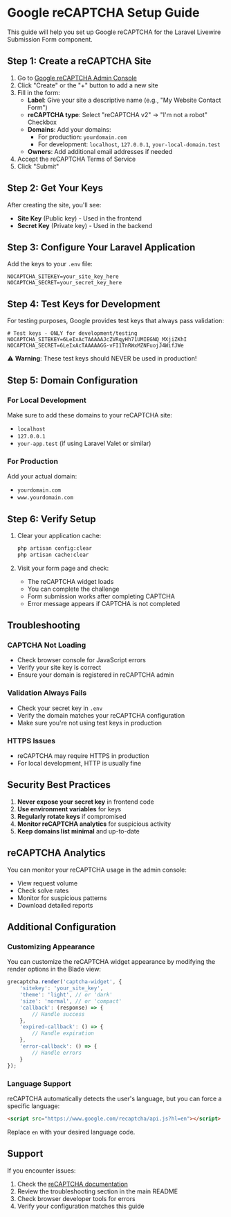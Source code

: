 # Google reCAPTCHA Setup Guide

This guide will help you set up Google reCAPTCHA for the Laravel Livewire Submission Form component.

## Step 1: Create a reCAPTCHA Site

1. Go to [Google reCAPTCHA Admin Console](https://www.google.com/recaptcha/admin)
2. Click "Create" or the "+" button to add a new site
3. Fill in the form:
   - **Label**: Give your site a descriptive name (e.g., "My Website Contact Form")
   - **reCAPTCHA type**: Select "reCAPTCHA v2" → "I'm not a robot" Checkbox
   - **Domains**: Add your domains:
     - For production: `yourdomain.com`
     - For development: `localhost`, `127.0.0.1`, `your-local-domain.test`
   - **Owners**: Add additional email addresses if needed
4. Accept the reCAPTCHA Terms of Service
5. Click "Submit"

## Step 2: Get Your Keys

After creating the site, you'll see:
- **Site Key** (Public key) - Used in the frontend
- **Secret Key** (Private key) - Used in the backend

## Step 3: Configure Your Laravel Application

Add the keys to your `.env` file:

```env
NOCAPTCHA_SITEKEY=your_site_key_here
NOCAPTCHA_SECRET=your_secret_key_here
```

## Step 4: Test Keys for Development

For testing purposes, Google provides test keys that always pass validation:

```env
# Test keys - ONLY for development/testing
NOCAPTCHA_SITEKEY=6LeIxAcTAAAAAJcZVRqyHh71UMIEGNQ_MXjiZKhI
NOCAPTCHA_SECRET=6LeIxAcTAAAAAGG-vFI1TnRWxMZNFuojJ4WifJWe
```

⚠️ **Warning**: These test keys should NEVER be used in production!

## Step 5: Domain Configuration

### For Local Development

Make sure to add these domains to your reCAPTCHA site:
- `localhost`
- `127.0.0.1`
- `your-app.test` (if using Laravel Valet or similar)

### For Production

Add your actual domain:
- `yourdomain.com`
- `www.yourdomain.com`

## Step 6: Verify Setup

1. Clear your application cache:
   ```bash
   php artisan config:clear
   php artisan cache:clear
   ```

2. Visit your form page and check:
   - The reCAPTCHA widget loads
   - You can complete the challenge
   - Form submission works after completing CAPTCHA
   - Error message appears if CAPTCHA is not completed

## Troubleshooting

### CAPTCHA Not Loading
- Check browser console for JavaScript errors
- Verify your site key is correct
- Ensure your domain is registered in reCAPTCHA admin

### Validation Always Fails
- Check your secret key in `.env`
- Verify the domain matches your reCAPTCHA configuration
- Make sure you're not using test keys in production

### HTTPS Issues
- reCAPTCHA may require HTTPS in production
- For local development, HTTP is usually fine

## Security Best Practices

1. **Never expose your secret key** in frontend code
2. **Use environment variables** for keys
3. **Regularly rotate keys** if compromised
4. **Monitor reCAPTCHA analytics** for suspicious activity
5. **Keep domains list minimal** and up-to-date

## reCAPTCHA Analytics

You can monitor your reCAPTCHA usage in the admin console:
- View request volume
- Check solve rates
- Monitor for suspicious patterns
- Download detailed reports

## Additional Configuration

### Customizing Appearance

You can customize the reCAPTCHA widget appearance by modifying the render options in the Blade view:

```javascript
grecaptcha.render('captcha-widget', {
    'sitekey': 'your_site_key',
    'theme': 'light', // or 'dark'
    'size': 'normal', // or 'compact'
    'callback': (response) => {
        // Handle success
    },
    'expired-callback': () => {
        // Handle expiration
    },
    'error-callback': () => {
        // Handle errors
    }
});
```

### Language Support

reCAPTCHA automatically detects the user's language, but you can force a specific language:

```html
<script src="https://www.google.com/recaptcha/api.js?hl=en"></script>
```

Replace `en` with your desired language code.

## Support

If you encounter issues:
1. Check the [reCAPTCHA documentation](https://developers.google.com/recaptcha)
2. Review the troubleshooting section in the main README
3. Check browser developer tools for errors
4. Verify your configuration matches this guide